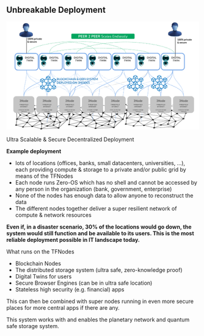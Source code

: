 ## Unbreakable Deployment

![](img/unbreakable_deployment.png)  

Ultra Scalable & Secure Decentralized Deployment

**Example deployment**

* lots of locations (offices, banks, small datacenters, universities, ...), each providing compute & storage to a private and/or public grid by means of the TFNodes
* Each node runs Zero-OS which has no shell and cannot be accessed by any person in the organization (bank, government, enterprise)
* None of the nodes has enough data to allow anyone to reconstruct the data
* The different nodes together deliver a super resilient network of compute & network resources

**Even if, in a disaster scenario, 30% of the locations would go down, the system would still function and be available to its users. This is the most reliable deployment possible in IT landscape today.**

What runs on the TFNodes

* Blockchain Nodes
* The distributed storage system (ultra safe, zero-knowledge proof)
* Digital Twins for users
* Secure Browser Engines (can be in ultra safe location)
* Stateless high security (e.g. financial) apps

This can then be combined with super nodes running in even more secure places for more central apps if there are any.

This system works with and enables the planetary network and quantum safe storage system.


